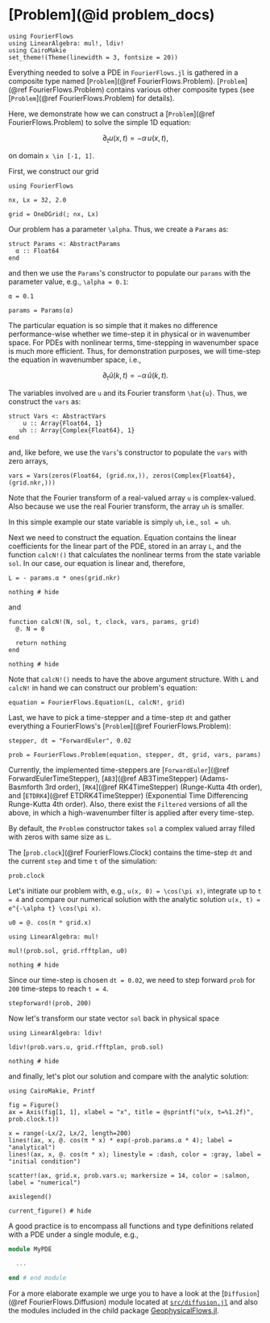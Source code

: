 # [Problem](@id problem_docs)

```@setup 2
using FourierFlows
using LinearAlgebra: mul!, ldiv!
using CairoMakie
set_theme!(Theme(linewidth = 3, fontsize = 20))
```

Everything needed to solve a PDE in `FourierFlows.jl` is gathered in a composite type
named [`Problem`](@ref FourierFlows.Problem). [`Problem`](@ref FourierFlows.Problem) contains
various other composite types (see [`Problem`](@ref FourierFlows.Problem) for details).

Here, we demonstrate how we can construct a [`Problem`](@ref FourierFlows.Problem) to solve
the simple 1D equation:

```math
\partial_t u(x, t) = - \alpha \, u(x, t) ,
```

on domain ``x \in [-1, 1]``.

First, we construct our grid

```@example 2
using FourierFlows

nx, Lx = 32, 2.0

grid = OneDGrid(; nx, Lx)
```

Our problem has a parameter ``\alpha``. Thus, we create a `Params` as:

```@example 2
struct Params <: AbstractParams
  α :: Float64
end
```

and then we use the `Params`'s constructor to populate our `params` with the parameter value, 
e.g., ``\alpha = 0.1``:

```@example 2
α = 0.1

params = Params(α)
```

The particular equation is so simple that it makes no difference performance-wise whether 
we time-step it in physical or in wavenumber space. For PDEs with nonlinear terms, 
time-stepping in wavenumber space is much more efficient. Thus, for demonstration purposes, 
we will time-step the equation in wavenumber space, i.e.,

```math
\partial_t \hat{u}(k, t) = - \alpha \, \hat{u}(k, t) .
```

The variables involved are ``u`` and its Fourier transform ``\hat{u}``. Thus, we 
construct the `vars` as:

```@example 2
struct Vars <: AbstractVars
    u :: Array{Float64, 1}
   uh :: Array{Complex{Float64}, 1}
end
```

and, like before, we use the `Vars`'s constructor to populate the `vars` with 
zero arrays,

```@example 2
vars = Vars(zeros(Float64, (grid.nx,)), zeros(Complex{Float64}, (grid.nkr,)))
```

Note that the Fourier transform of a real-valued array `u` is complex-valued. Also
because we use the real Fourier transform, the array `uh` is smaller.

In this simple example our state variable is simply `uh`, i.e., `sol = uh`.

Next we need to construct the equation. Equation contains the linear coefficients 
for the linear part of the PDE, stored in an array `L`, and the function `calcN!()`
that  calculates the nonlinear terms from the state variable `sol`. In our case,
our equation is linear and, therefore,

```@example 2
L = - params.α * ones(grid.nkr)

nothing # hide
```

and

```@example 2
function calcN!(N, sol, t, clock, vars, params, grid)
  @. N = 0
  
  return nothing
end

nothing # hide
```

Note that `calcN!()` needs to have the above argument structure. With `L` and `calcN!`
in hand we can construct our problem's equation:

```@example 2
equation = FourierFlows.Equation(L, calcN!, grid)
```

Last, we have to pick a time-stepper and a time-step `dt` and gather everything 
a FourierFlows's [`Problem`](@ref FourierFlows.Problem):

```@example 2
stepper, dt = "ForwardEuler", 0.02

prob = FourierFlows.Problem(equation, stepper, dt, grid, vars, params)
```

Currently, the implemented time-steppers are [`ForwardEuler`](@ref ForwardEulerTimeStepper),
[`AB3`](@ref AB3TimeStepper) (Adams-Basmforth 3rd order), [`RK4`](@ref RK4TimeStepper) (Runge-Kutta
4th order), and [`ETDRK4`](@ref ETDRK4TimeStepper) (Exponential Time Differencing Runge-Kutta
4th order). Also, there exist the `Filtered` versions of all the above, in which a high-wavenumber
filter is applied after every time-step.

By default, the `Problem` constructor takes `sol` a complex valued array filled with zeros
with same size as `L`.

The [`prob.clock`](@ref FourierFlows.Clock) contains the time-step `dt` and the current `step`
and time `t` of the simulation:

```@example 2
prob.clock
```

Let's initiate our problem with, e.g., ``u(x, 0) = \cos(\pi x)``, integrate up 
to ``t = 4`` and compare our numerical solution with the analytic solution 
``u(x, t) = e^{-\alpha t} \cos(\pi x)``.

```@example 2
u0 = @. cos(π * grid.x)

using LinearAlgebra: mul!

mul!(prob.sol, grid.rfftplan, u0)

nothing # hide
```

Since our time-step is chosen `dt = 0.02`, we need to step forward `prob` for ``200`` 
time-steps to reach ``t = 4``.

```@example 2
stepforward!(prob, 200)
```

Now let's transform our state vector `sol` back in physical space

```@example 2
using LinearAlgebra: ldiv!

ldiv!(prob.vars.u, grid.rfftplan, prob.sol)

nothing # hide
```

and finally, let's plot our solution and compare with the analytic solution:

```@example 2
using CairoMakie, Printf

fig = Figure()
ax = Axis(fig[1, 1], xlabel = "x", title = @sprintf("u(x, t=%1.2f)", prob.clock.t))

x = range(-Lx/2, Lx/2, length=200)
lines!(ax, x, @. cos(π * x) * exp(-prob.params.α * 4); label = "analytical")
lines!(ax, x, @. cos(π * x); linestyle = :dash, color = :gray, label = "initial condition")

scatter!(ax, grid.x, prob.vars.u; markersize = 14, color = :salmon, label = "numerical")

axislegend()

current_figure() # hide
```

A good practice is to encompass all functions and type definitions related with a PDE under 
a single module, e.g.,

```julia
module MyPDE

  ...

end # end module
```

For a more elaborate example we urge you to have a look at the [`Diffusion`](@ref FourierFlows.Diffusion) 
module located at [`src/diffusion.jl`](https://github.com/FourierFlows/FourierFlows.jl/blob/main/src/diffusion.jl)
and also the modules included in the child package
[GeophysicalFlows.jl](https://github.com/FourierFlows/GeophysicalFlows.jl).
